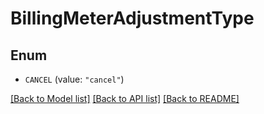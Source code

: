 # BillingMeterAdjustmentType

## Enum


* `CANCEL` (value: `"cancel"`)


[[Back to Model list]](../README.md#documentation-for-models) [[Back to API list]](../README.md#documentation-for-api-endpoints) [[Back to README]](../README.md)



